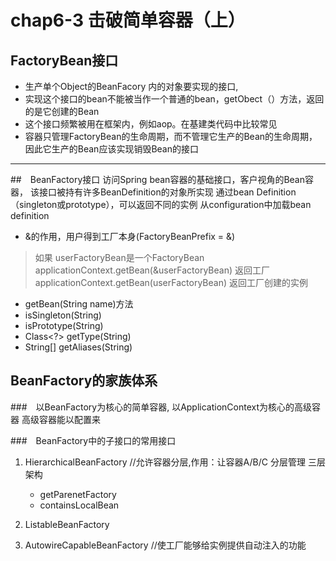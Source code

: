 # chap6-3  击破简单容器（上）


## FactoryBean接口
* 生产单个Object的BeanFacory 内的对象要实现的接口,
* 实现这个接口的bean不能被当作一个普通的bean，getObect（）方法，返回的是它创建的Bean
* 这个接口频繁被用在框架内，例如aop。在基建类代码中比较常见
* 容器只管理FactoryBean的生命周期，而不管理它生产的Bean的生命周期，因此它生产的Bean应该实现销毁Bean的接口



_____________
##　BeanFactory接口
访问Spring bean容器的基础接口，客户视角的Bean容器，
该接口被持有许多BeanDefinition的对象所实现
通过bean Definition（singleton或prototype），可以返回不同的实例
从configuration中加载bean definition

* &的作用，用户得到工厂本身(FactoryBeanPrefix = &)
>   如果 userFactoryBean是一个FactoryBean
    applicationContext.getBean(&userFactoryBean) 返回工厂
    applicationContext.getBean(userFactoryBean) 返回工厂创建的实例
* getBean(String name)方法
* isSingleton(String)
* isPrototype(String)
* Class<?> getType(String)
* String[] getAliases(String)

## BeanFactory的家族体系
###　以BeanFactory为核心的简单容器, 以ApplicationContext为核心的高级容器
高级容器能以配置来

###　BeanFactory中的子接口的常用接口
1. HierarchicalBeanFactory //允许容器分层,作用：让容器A/B/C 分层管理 三层架构
    * getParenetFactory
    * containsLocalBean
2. ListableBeanFactory
    
3. AutowireCapableBeanFactory //使工厂能够给实例提供自动注入的功能

